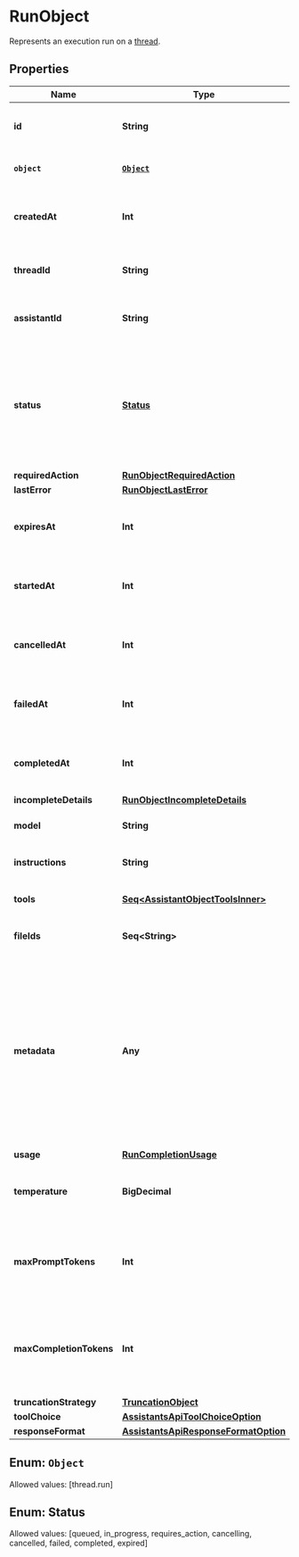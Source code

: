 

# RunObject

Represents an execution run on a [thread](/docs/api-reference/threads).

## Properties

Name | Type | Description | Notes
------------ | ------------- | ------------- | -------------
**id** | **String** | The identifier, which can be referenced in API endpoints. | 
**`object`** | [**`Object`**](#`Object`) | The object type, which is always &#x60;thread.run&#x60;. | 
**createdAt** | **Int** | The Unix timestamp (in seconds) for when the run was created. | 
**threadId** | **String** | The ID of the [thread](/docs/api-reference/threads) that was executed on as a part of this run. | 
**assistantId** | **String** | The ID of the [assistant](/docs/api-reference/assistants) used for execution of this run. | 
**status** | [**Status**](#Status) | The status of the run, which can be either &#x60;queued&#x60;, &#x60;in_progress&#x60;, &#x60;requires_action&#x60;, &#x60;cancelling&#x60;, &#x60;cancelled&#x60;, &#x60;failed&#x60;, &#x60;completed&#x60;, or &#x60;expired&#x60;. | 
**requiredAction** | [**RunObjectRequiredAction**](RunObjectRequiredAction.md) |  | 
**lastError** | [**RunObjectLastError**](RunObjectLastError.md) |  | 
**expiresAt** | **Int** | The Unix timestamp (in seconds) for when the run will expire. | 
**startedAt** | **Int** | The Unix timestamp (in seconds) for when the run was started. | 
**cancelledAt** | **Int** | The Unix timestamp (in seconds) for when the run was cancelled. | 
**failedAt** | **Int** | The Unix timestamp (in seconds) for when the run failed. | 
**completedAt** | **Int** | The Unix timestamp (in seconds) for when the run was completed. | 
**incompleteDetails** | [**RunObjectIncompleteDetails**](RunObjectIncompleteDetails.md) |  | 
**model** | **String** | The model that the [assistant](/docs/api-reference/assistants) used for this run. | 
**instructions** | **String** | The instructions that the [assistant](/docs/api-reference/assistants) used for this run. | 
**tools** | [**Seq&lt;AssistantObjectToolsInner&gt;**](AssistantObjectToolsInner.md) | The list of tools that the [assistant](/docs/api-reference/assistants) used for this run. | 
**fileIds** | **Seq&lt;String&gt;** | The list of [File](/docs/api-reference/files) IDs the [assistant](/docs/api-reference/assistants) used for this run. | 
**metadata** | **Any** | Set of 16 key-value pairs that can be attached to an object. This can be useful for storing additional information about the object in a structured format. Keys can be a maximum of 64 characters long and values can be a maxium of 512 characters long.  | 
**usage** | [**RunCompletionUsage**](RunCompletionUsage.md) |  | 
**temperature** | **BigDecimal** | The sampling temperature used for this run. If not set, defaults to 1. |  [optional]
**maxPromptTokens** | **Int** | The maximum number of prompt tokens specified to have been used over the course of the run.  | 
**maxCompletionTokens** | **Int** | The maximum number of completion tokens specified to have been used over the course of the run.  | 
**truncationStrategy** | [**TruncationObject**](TruncationObject.md) |  | 
**toolChoice** | [**AssistantsApiToolChoiceOption**](AssistantsApiToolChoiceOption.md) |  | 
**responseFormat** | [**AssistantsApiResponseFormatOption**](AssistantsApiResponseFormatOption.md) |  | 


## Enum: `Object`
Allowed values: [thread.run]



## Enum: Status
Allowed values: [queued, in_progress, requires_action, cancelling, cancelled, failed, completed, expired]




